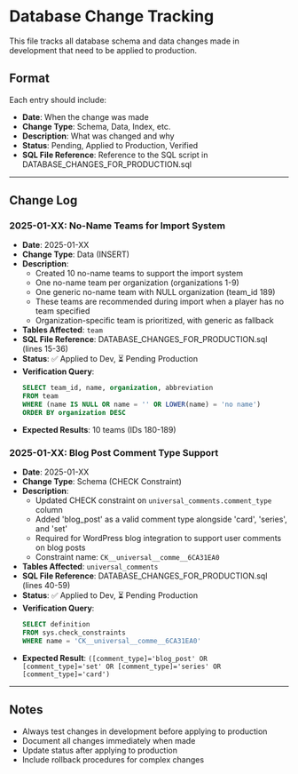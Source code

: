 # Database Change Tracking

This file tracks all database schema and data changes made in development that need to be applied to production.

## Format
Each entry should include:
- **Date**: When the change was made
- **Change Type**: Schema, Data, Index, etc.
- **Description**: What was changed and why
- **Status**: Pending, Applied to Production, Verified
- **SQL File Reference**: Reference to the SQL script in DATABASE_CHANGES_FOR_PRODUCTION.sql

---

## Change Log

### 2025-01-XX: No-Name Teams for Import System
- **Date**: 2025-01-XX
- **Change Type**: Data (INSERT)
- **Description**:
  - Created 10 no-name teams to support the import system
  - One no-name team per organization (organizations 1-9)
  - One generic no-name team with NULL organization (team_id 189)
  - These teams are recommended during import when a player has no team specified
  - Organization-specific team is prioritized, with generic as fallback
- **Tables Affected**: `team`
- **SQL File Reference**: DATABASE_CHANGES_FOR_PRODUCTION.sql (lines 15-36)
- **Status**: ✅ Applied to Dev, ⏳ Pending Production
- **Verification Query**:
  ```sql
  SELECT team_id, name, organization, abbreviation
  FROM team
  WHERE (name IS NULL OR name = '' OR LOWER(name) = 'no name')
  ORDER BY organization DESC
  ```
- **Expected Results**: 10 teams (IDs 180-189)

### 2025-01-XX: Blog Post Comment Type Support
- **Date**: 2025-01-XX
- **Change Type**: Schema (CHECK Constraint)
- **Description**:
  - Updated CHECK constraint on `universal_comments.comment_type` column
  - Added 'blog_post' as a valid comment type alongside 'card', 'series', and 'set'
  - Required for WordPress blog integration to support user comments on blog posts
  - Constraint name: `CK__universal__comme__6CA31EA0`
- **Tables Affected**: `universal_comments`
- **SQL File Reference**: DATABASE_CHANGES_FOR_PRODUCTION.sql (lines 40-59)
- **Status**: ✅ Applied to Dev, ⏳ Pending Production
- **Verification Query**:
  ```sql
  SELECT definition
  FROM sys.check_constraints
  WHERE name = 'CK__universal__comme__6CA31EA0'
  ```
- **Expected Result**: `([comment_type]='blog_post' OR [comment_type]='set' OR [comment_type]='series' OR [comment_type]='card')`

---

## Notes

- Always test changes in development before applying to production
- Document all changes immediately when made
- Update status after applying to production
- Include rollback procedures for complex changes
